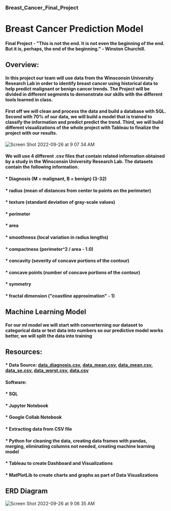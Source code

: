 ### Breast_Cancer_Final_Project

# Breast Cancer Prediction Model
#### Final Project - "This is not the end. It is not even the beginning of the end. But it is, perhaps, the end of the beginning." - Winston Churchill.

## Overview:

#### In this project our team will use data from the Winsconsin University Research Lab in order to identify breast cancer using historical data to help predict malignant or benign cancer trends. The Project will be divided in different segments to demonstrate our skills with the different tools learned in class.

#### First off we will clean and process the data and build a database with SQL. Second with 70% of our data, we will build a model that is trained to classify the information and predict predict the trend. Third, we will build different visualizations of the whole project with Tableau to finalize the project with our results. 

![Screen Shot 2022-09-26 at 9 07 34 AM](https://user-images.githubusercontent.com/101905587/192284462-302050b9-3dcf-4ab0-9712-847fffc36bbd.png)

#### We will use 4 different .csv files that contain related information obtained by a study in the Winsconsin University Research Lab. The datasets contain the following information.

#### * Diagnosis (M = malignant, B = benign) (3-32)
#### * radius (mean of distances from center to points on the perimeter)
#### * texture (standard deviation of gray-scale values)
#### * perimeter
#### * area
#### * smoothness (local variation in radius lengths)
#### * compactness (perimeter^2 / area - 1.0)
#### * concavity (severity of concave portions of the contour)
#### * concave points (number of concave portions of the contour)
#### * symmetry
#### * fractal dimension ("coastline approximation" - 1)

## Machine Learning Model

#### For our ml model we will start with converterning our dataset to categorical data or text data into numbers so our predictive model works better, we will split the data into training 

## Resources:

#### * Data Source: [data_diagnosis.csv](https://github.com/merein01/Breast_Cancer_Final_Project/files/9646405/data_diagnosis.csv), [data_mean.csv](https://github.com/merein01/Breast_Cancer_Final_Project/files/9646407/data_mean.csv), [data_mean.csv](https://github.com/merein01/Breast_Cancer_Final_Project/files/9646408/data_mean.csv), [data_se.csv](https://github.com/merein01/Breast_Cancer_Final_Project/files/9646409/data_se.csv), [data_worst.csv](https://github.com/merein01/Breast_Cancer_Final_Project/files/9646410/data_worst.csv), [data.csv](https://github.com/merein01/Breast_Cancer_Final_Project/files/9646413/data.csv)

#### Software: 
#### * SQL
#### * Jupyter Notebook
#### * Google Collab Notebook
#### * Extracting data from CSV file
#### * Python for cleaning the data, creating data frames with pandas, merging, eliminating columns not needed, creating machine learning model 
#### * Tableau to create Dashboard and Visualizations
#### * MatPlotLib to create charts and graphs as part of Data Visualizations

## ERD Diagram

![Screen Shot 2022-09-26 at 9 06 35 AM](https://user-images.githubusercontent.com/101905587/192284238-81b908a0-3bae-443b-ad00-edc4206dfe61.png)


